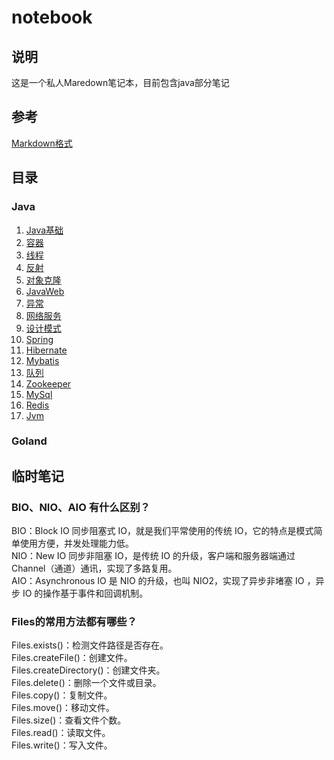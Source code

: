 # notebook

## 说明

这是一个私人Maredown笔记本，目前包含java部分笔记

## 参考

[Markdown格式](/interview/markdown.md)

## 目录

### Java

1. [Java基础](/interview/javaBase.md)
2. [容器](/interview/collection.md)
3. [线程](/interview/thread.md)
4. [反射](/interview/reflection.md)
5. [对象克隆](/interview/cloneable.md)
6. [JavaWeb](/interview/javaWeb.md)
7. [异常](/interview/exception.md)
8. [网络服务](/interview/netWork.md)
9. [设计模式](/interview/designpattern.md)
10. [Spring](/interview/spring.md)
11. [Hibernate](/interview/hibernate.md)
12. [Mybatis](/interview/mybatis.md)
13. [队列](/interview/mq.md)
14. [Zookeeper](/interview/zookeeper.md)
15. [MySql](/interview/mySql.md)
16. [Redis](/interview/redis.md)
17. [Jvm](/interview/jvm.md)

### Goland

## 临时笔记

### BIO、NIO、AIO 有什么区别？

BIO：Block IO 同步阻塞式 IO，就是我们平常使用的传统 IO，它的特点是模式简单使用方便，并发处理能力低。  
NIO：New IO 同步非阻塞 IO，是传统 IO 的升级，客户端和服务器端通过 Channel（通道）通讯，实现了多路复用。  
AIO：Asynchronous IO 是 NIO 的升级，也叫 NIO2，实现了异步非堵塞 IO ，异步 IO 的操作基于事件和回调机制。  

### Files的常用方法都有哪些？

Files.exists()：检测文件路径是否存在。  
Files.createFile()：创建文件。  
Files.createDirectory()：创建文件夹。  
Files.delete()：删除一个文件或目录。  
Files.copy()：复制文件。  
Files.move()：移动文件。  
Files.size()：查看文件个数。  
Files.read()：读取文件。  
Files.write()：写入文件。  

